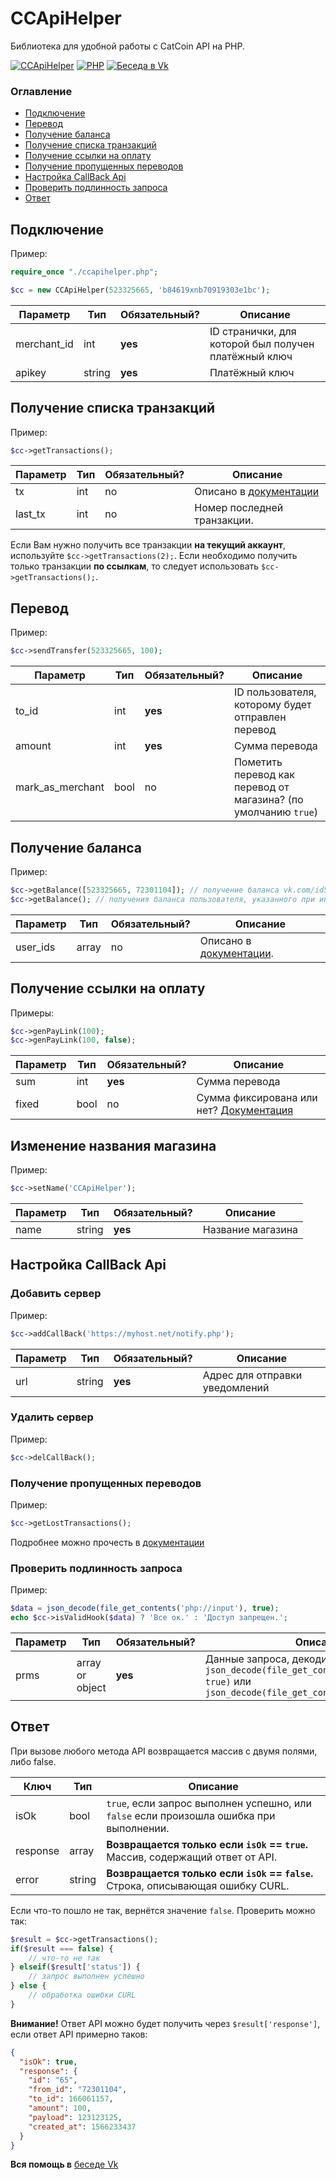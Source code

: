 # CCApiHelper
Библиотека для удобной работы с CatCoin API на PHP.

[![CCApiHelper](https://img.shields.io/badge/CCApiHelper-1.0-brightgreen)](https://github.com/Floory/ccapihelper)
[![PHP](https://img.shields.io/badge/PHP-%3E%3D7.0-blue)](https://php.net/)
[![Беседа в Vk](https://img.shields.io/badge/%D0%91%D0%B5%D1%81%D0%B5%D0%B4%D0%B0%20%D0%B2-Vk-orange)](https://vk.me/join/AJQ1dzYf1BBBwChl3mcP8kvz)

### Оглавление
- [Подключение](#Подключение)
- [Перевод](#Перевод)
- [Получение баланса](#Получение-баланса)
- [Получение списка транзакций](#Получение-списка-транзакций)
- [Получение ссылки на оплату](#Получение-ссылки-на-оплату)
- [Получение пропущенных переводов](#Получение-пропущенных-переводов)
- [Настройка CallBack Api](#Настройка-CallBack-Api)
- [Проверить подлинность запроса](#Проверить-подлинность-запроса)
- [Ответ](#Ответ)


## Подключение
Пример:
```php
require_once "./ccapihelper.php";

$cc = new CCApiHelper(523325665, 'b84619xnb70919303e1bc');
```

| Параметр     | Тип    | Обязательный?     | Описание                                             |
|--------------|--------|-------------------|------------------------------------------------------|
| merchant_id  | int    | **yes**           | ID странички, для которой был получен платёжный ключ |
| apikey       | string | **yes**           | Платёжный ключ                                       |

## Получение списка транзакций
Пример:
```php
$cc->getTransactions();
```

| Параметр     | Тип    | Обязательный? | Описание                                                                                                                              |
|--------------|--------|---------------|---------------------------------------------------------------------------------------------------------------------------------------|
| tx           | int    | no            | Описано в [документации](https://documenter.getpostman.com/view/8482328/SVfGzCCM?version=latest#36eca604-3cef-4966-a336-a46b440bb981) |
| last_tx      | int    | no            | Номер последней транзакции.                                                                                                           |

Если Вам нужно получить все транзакции **на текущий аккаунт**, используйте `$cc->getTransactions(2);`. Если необходимо получить только транзакции **по ссылкам**, то следует использовать `$cc->getTransactions();`.

## Перевод
Пример:
```php
$cc->sendTransfer(523325665, 100);
```

| Параметр         | Тип    | Обязательный? | Описание                                                                             |
|------------------|--------|---------------|--------------------------------------------------------------------------------------|
| to_id            | int    | **yes**       | ID пользователя, которому будет отправлен перевод                                    |
| amount           | int    | **yes**       | Сумма перевода                                                                       |
| mark_as_merchant | bool   | no            | Пометить перевод как перевод от магазина? (по умолчанию `true`)                      |

## Получение баланса
Пример:
```php
$cc->getBalance([523325665, 72301104]); // получение баланса vk.com/id523325665 и vk.com/id72301104
$cc->getBalance(); // получения баланса пользователя, указанного при инициализации
```

| Параметр     | Тип    | Обязательный? | Описание                                                                                                                                                                                                                                                     |
|--------------|--------|---------------|----------------------------------------------------------------------------------------------------------------------------------------|
| user_ids     | array  | no            | Описано в [документации](https://documenter.getpostman.com/view/8482328/SVfGzCCM?version=latest#0f9637c9-48f1-43a8-8df8-d46cfc10f4c2). |

## Получение ссылки на оплату
Примеры:
```php
$cc->genPayLink(100);
$cc->genPayLink(100, false);
```

| Параметр     | Тип    | Обязательный?   | Описание                                                                                                             |
|--------------|--------|-----------------|----------------------------------------------------------------------------------------------------------------------|
| sum          | int    | **yes**         | Сумма перевода                                                                                                       |
| fixed        | bool   | no              | Сумма фиксирована или нет? [Документация](https://documenter.getpostman.com/view/8482328/SVfGzCCM?version=latest)    |

## Изменение названия магазина
Пример:
```php
$cc->setName('CCApiHelper');
```

| Параметр | Тип    | Обязательный? | Описание          |
|----------|--------|---------------|-------------------|
| name     | string | **yes**       | Название магазина |

## Настройка CallBack Api
### Добавить сервер
Пример:
```php
$cc->addCallBack('https://myhost.net/notify.php');
```

| Параметр | Тип    | Обязательный? | Описание                       |
|----------|--------|---------------|--------------------------------|
| url      | string | **yes**       | Адрес для отправки уведомлений |

### Удалить сервер
Пример:
```php
$cc->delCallBack();
```

### Получение пропущенных переводов
Пример:
```php
$cc->getLostTransactions();
```

Подробнее можно прочесть в [документации](https://documenter.getpostman.com/view/8482328/SVfGzCCM?version=latest#18360d31-0e9c-4925-8b67-9edffb5654c5)

### Проверить подлинность запроса
Пример:
```php
$data = json_decode(file_get_contents('php://input'), true);
echo $cc->isValidHook($data) ? 'Все ок.' : 'Доступ запрещен.';
```

| Параметр | Тип             | Обязательный? | Описание                                                                                                                                       |
|----------|-----------------|---------------|------------------------------------------------------------------------------------------------------------------------------------------------|
| prms     | array or object | **yes**       | Данные запроса, декодированные через `json_decode(file_get_contents('php://input'), true)` или `json_decode(file_get_contents('php://input'))` |


## Ответ
При вызове любого метода API возвращается массив с двумя полями, либо false.

| Ключ         | Тип    |  Описание                                                                               |
|--------------|--------|-----------------------------------------------------------------------------------------|
| isOk         | bool   | `true`, если запрос выполнен успешно, или `false` если произошла ошибка при выполнении. |
| response     | array  | **Возвращается только если `isOk` == `true`.** Массив, содержащий ответ от API.         |
| error        | string | **Возвращается только если `isOk` == `false`.** Строка, описывающая ошибку CURL.        |

Если что-то пошло не так, вернётся значение `false`. Проверить можно так:
```php
$result = $cc->getTransactions();
if($result === false) {
	// что-то не так
} elseif($result['status']) {
	// запрос выполнен успешно
} else {
	// обработка ошибки CURL
}
```

**Внимание!** Ответ API можно будет получить через `$result['response']`, если ответ API примерно таков:
```json
{
  "isOk": true,
  "response": {
    "id": "65",
    "from_id": "72301104",
    "to_id": 166061157,
    "amount": 100,
    "payload": 123123125,
    "created_at": 1566233437
  }
}
```
**Вся помощь в** [беседе Vk](https://vk.me/join/AJQ1dzYf1BBBwChl3mcP8kvz)
